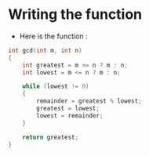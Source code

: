 # Writing the function

- Here is the function :


```C
int gcd(int m, int n)
{
    int greatest = m >= n ? m : n;
    int lowest = m <= n ? m : n;

    while (lowest != 0)
    {
        remainder = greatest % lowest;
        greatest = lowest;
        lowest = remainder;
    }

    return greatest;
}
```